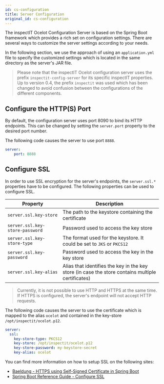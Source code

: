 ```yaml
---
id: cs-configuration
title: Server Configuration
original_id: cs-configuration
---
```


The inspectIT Ocelot Configuration Server is based on the Spring Boot framework which provides a rich set on configuration settings.
There are several ways to customize the server settings according to your needs.

In the following section, we use the approach of using an `application.yml` file to specify the customized settings which is located in the same directory as the server's JAR file.

> Please note that the inspectIT Ocelot configuration server uses the prefix `inspectit-config-server` for its specific inspectIT properties. Up to version 0.4, the prefix `inspectit` was used which has been changed to avoid confusion between the configurations of the different components.

## Configure the HTTP(S) Port

By default, the configuration server uses port 8090 to bind its HTTP endpoints.
This can be changed by setting the `server.port` property to the desired port number.

The following code causes the server to use port `8888`.
```YAML
server:
    port: 8888
```

## Configure SSL 

In order to use SSL encryption for the server's endpoints, the `server.ssl.*` properties have to be configured.
The following properties can be used to configure SSL.

| Property | Description |
| --- | --- |
| `server.ssl.key-store` | The path to the keystore containing the certificate |
| `server.ssl.key-store-password` | Password used to access the key store |
| `server.ssl.key-store-type` | The format used for the keystore. It could be set to `JKS` or `PKCS12` |
| `server.ssl.key-password` | Password used to access the key in the key store | 
| `server.ssl.key-alias` | Alias that identifies the key in the key store (in case the store contains multiple certificates) |

> Currently, it is not possible to use HTTP and HTTPS at the same time. If HTTPS is configured, the server's endpoint will not accept HTTP requests.

The following code causes the server to use the certificate which is mapped to the alias `ocelot` and contained in the key-store `/opt/inspectit/ocelot.p12`.

```YAML
server:
  ssl:
    key-store-type: PKCS12
    key-store: /opt/inspectit/ocelot.p12
    key-store-password: my-keystore-secret
    key-alias: ocelot
```

You can find more information on how to setup SSL on the following sites:
* [Baeldung - HTTPS using Self-Signed Certificate in Spring Boot](https://www.baeldung.com/spring-boot-https-self-signed-certificate)
* [Spring Boot Reference Guide - Configure SSL](https://docs.spring.io/spring-boot/docs/current/reference/htmlsingle/#howto-configure-ssl)